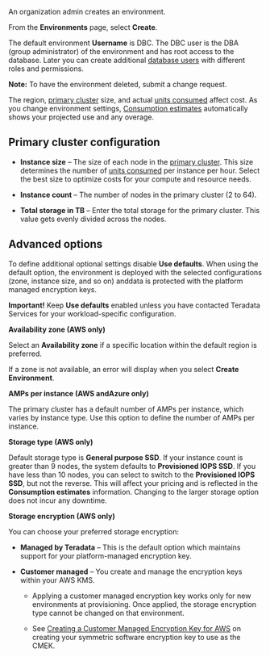 An organization admin creates an environment.

From the **Environments** page, select **Create**.

The default environment **Username** is DBC. The DBC user is the DBA (group administrator) of the environment and has root access to the database. Later you can create additional [database users](wxe1659392685092.md) with different roles and permissions.

**Note:** To have the environment deleted, submit a change request.

The region, [primary cluster](isb1696461636881.md) size, and actual [units consumed](onj1682104977691.md) affect cost. As you change environment settings, [Consumption estimates](aow1703107228725.md) automatically shows your projected use and any overage.

## Primary cluster configuration


-   **Instance size** – The size of each node in the [primary cluster](nmr1658424425362.md). This size determines the number of [units consumed](tdv1682522711429.md) per instance per hour. Select the best size to optimize costs for your compute and resource needs.


-   **Instance count** – The number of nodes in the primary cluster (2 to 64).


-   **Total storage in TB** – Enter the total storage for the primary cluster. This value gets evenly divided across the nodes.


## Advanced options


To define additional optional settings disable **Use defaults**. When using the default option, the environment is deployed with the selected configurations (zone, instance size, and so on) anddata is protected with the platform managed encryption keys.

**Important!** Keep **Use defaults** enabled unless you have contacted Teradata Services for your workload-specific configuration.

**Availability zone (AWS only)**

Select an **Availability zone** if a specific location within the default region is preferred.

If a zone is not available, an error will display when you select **Create Environment**.

**AMPs per instance (AWS andAzure only)**

The primary cluster has a default number of AMPs per instance, which varies by instance type. Use this option to define the number of AMPs per instance.

**Storage type (AWS only)**

Default storage type is **General purpose SSD**. If your instance count is greater than 9 nodes, the system defaults to **Provisioned IOPS SSD**. If you have less than 10 nodes, you can select to switch to the **Provisioned IOPS SSD**, but not the reverse. This will affect your pricing and is reflected in the **Consumption estimates** information. Changing to the larger storage option does not incur any downtime.

**Storage encryption (AWS only)**

You can choose your preferred storage encryption:

-   **Managed by Teradata** – This is the default option which maintains support for your platform-managed encryption key.


-   **Customer managed** – You create and manage the encryption keys within your AWS KMS.

    -   Applying a customer managed encryption key works only for new environments at provisioning. Once applied, the storage encryption type cannot be changed on that environment.


    -   See [Creating a Customer Managed Encryption Key for AWS](https://docs.teradata.com/access/sources/dita/topic?dita:topicPath=qly1704828971494.dita) on creating your symmetric software encryption key to use as the CMEK.



